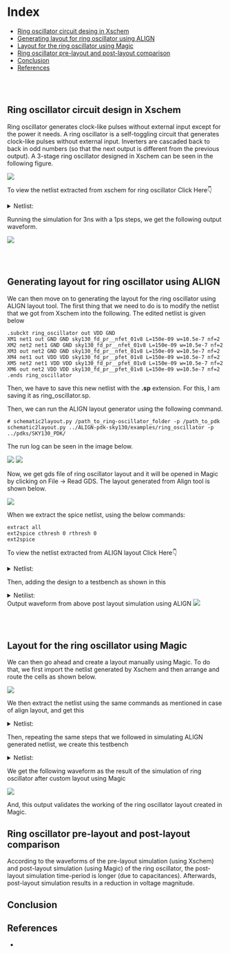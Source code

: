 # Index
- [Ring oscillator circuit desing in Xschem](https://github.com/syedimaduddin/msvsd4bituc/tree/main/Week-4#ring-oscillator-circuit-desing-in-xschem)
- [Generating layout for ring oscillator using ALIGN](https://github.com/syedimaduddin/msvsd4bituc/tree/main/Week-4#generating-layout-for-ring-oscillator-using-align)
- [Layout for the ring oscillator using Magic](https://github.com/syedimaduddin/msvsd4bituc/tree/main/Week-4#generating-layout-for-ring-oscillator-using-align)
- [Ring oscillator pre-layout and post-layout comparison](https://github.com/syedimaduddin/msvsd4bituc/blob/main/Week-4/README.md#ring-oscillator-pre-layout-and-post-layout-comparison)
- [Conclusion](https://github.com/syedimaduddin/msvsd4bituc/edit/main/Week-4/README.md#conclusion)
- [References](https://github.com/syedimaduddin/msvsd4bituc/edit/main/Week-4/README.md#references)

<br><br>

## Ring oscillator circuit design in Xschem

Ring oscillator generates clock-like pulses without external input except for the power it needs. A ring oscillator is a self-toggling circuit that generates clock-like pulses without external input. Inverters are cascaded back to back in odd numbers (so that the next output is different from the previous output). A 3-stage ring oscillator designed in Xschem can be seen in the following figure. 

<img src="./Images/ring_oscillator_schematic.png">

To view the netlist extracted from xschem for ring oscillator Click Here👇
<details><summary>Netlist:</summary> 

```
** sch_path: /home/syedimaduddin/Desktop/VSD_PD_Research_Program/Week-4/xschem/ring_oscillator.sch
**.subckt ring_oscillator
XM1 net1 out GND GND sky130_fd_pr__nfet_01v8 L=0.15 W=1 nf=1 ad='int((nf+1)/2) * W/nf * 0.29' as='int((nf+2)/2) * W/nf * 0.29'
+ pd='2*int((nf+1)/2) * (W/nf + 0.29)' ps='2*int((nf+2)/2) * (W/nf + 0.29)' nrd='0.29 / W' nrs='0.29 / W'
+ sa=0 sb=0 sd=0 mult=1 m=1
XM2 net2 net1 GND GND sky130_fd_pr__nfet_01v8 L=0.15 W=1 nf=1 ad='int((nf+1)/2) * W/nf * 0.29' as='int((nf+2)/2) * W/nf * 0.29'
+ pd='2*int((nf+1)/2) * (W/nf + 0.29)' ps='2*int((nf+2)/2) * (W/nf + 0.29)' nrd='0.29 / W' nrs='0.29 / W'
+ sa=0 sb=0 sd=0 mult=1 m=1
XM3 out net2 GND GND sky130_fd_pr__nfet_01v8 L=0.15 W=1 nf=1 ad='int((nf+1)/2) * W/nf * 0.29' as='int((nf+2)/2) * W/nf * 0.29'
+ pd='2*int((nf+1)/2) * (W/nf + 0.29)' ps='2*int((nf+2)/2) * (W/nf + 0.29)' nrd='0.29 / W' nrs='0.29 / W'
+ sa=0 sb=0 sd=0 mult=1 m=1
XM4 net1 out VDD VDD sky130_fd_pr__pfet_01v8 L=0.15 W=1 nf=1 ad='int((nf+1)/2) * W/nf * 0.29' as='int((nf+2)/2) * W/nf * 0.29'
+ pd='2*int((nf+1)/2) * (W/nf + 0.29)' ps='2*int((nf+2)/2) * (W/nf + 0.29)' nrd='0.29 / W' nrs='0.29 / W'
+ sa=0 sb=0 sd=0 mult=1 m=1
XM5 net2 net1 VDD VDD sky130_fd_pr__pfet_01v8 L=0.15 W=1 nf=1 ad='int((nf+1)/2) * W/nf * 0.29' as='int((nf+2)/2) * W/nf * 0.29'
+ pd='2*int((nf+1)/2) * (W/nf + 0.29)' ps='2*int((nf+2)/2) * (W/nf + 0.29)' nrd='0.29 / W' nrs='0.29 / W'
+ sa=0 sb=0 sd=0 mult=1 m=1
XM6 out net2 VDD VDD sky130_fd_pr__pfet_01v8 L=0.15 W=1 nf=1 ad='int((nf+1)/2) * W/nf * 0.29' as='int((nf+2)/2) * W/nf * 0.29'
+ pd='2*int((nf+1)/2) * (W/nf + 0.29)' ps='2*int((nf+2)/2) * (W/nf + 0.29)' nrd='0.29 / W' nrs='0.29 / W'
+ sa=0 sb=0 sd=0 mult=1 m=1
Vdd VDD GND 1.8
.save i(vdd)
**** begin user architecture code
.lib /usr/local/share/pdk/sky130A/libs.tech/ngspice/sky130.lib.spice tt
.ic V(OUT)=0
.tran 1p 1n
.save all
**** end user architecture code
**.ends
.GLOBAL VDD
.GLOBAL GND
.end
```
</details>

Running the simulation for 3ns with a 1ps steps, we get the following output waveform. 

<img src="./Images/ring_oscillator_output_waveform.png">

<br><br>

## Generating layout for ring oscillator using ALIGN

We can then move on to generating the layout for the ring oscillator using ALIGN layout tool. The first thing that we need to do is to modify the netlist that we got from Xschem into the following. The edited netlist is given below

```
.subckt ring_oscillator out VDD GND
XM1 net1 out GND GND sky130_fd_pr__nfet_01v8 L=150e-09 w=10.5e-7 nf=2
XM2 net2 net1 GND GND sky130_fd_pr__nfet_01v8 L=150e-09 w=10.5e-7 nf=2
XM3 out net2 GND GND sky130_fd_pr__nfet_01v8 L=150e-09 w=10.5e-7 nf=2
XM4 net1 out VDD VDD sky130_fd_pr__pfet_01v8 L=150e-09 w=10.5e-7 nf=2
XM5 net2 net1 VDD VDD sky130_fd_pr__pfet_01v8 L=150e-09 w=10.5e-7 nf=2
XM6 out net2 VDD VDD sky130_fd_pr__pfet_01v8 L=150e-09 w=10.5e-7 nf=2
.ends ring_oscillator
```

Then, we have to save this new netlist with the **.sp** extension. For this, I am saving it as ring_oscillator.sp. 

Then, we can run the ALIGN layout generator using the following command.

```
# schematic2layout.py /path_to_ring-oscillator_folder -p /path_to_pdk 
schematic2layout.py ../ALIGN-pdk-sky130/examples/ring_oscillator -p ../pdks/SKY130_PDK/
```

The run log can be seen in the image below. 

<img src="./Images/ring_oscillator_align_log_1.png">
<img src="./Images/ring_oscillator_align_log_2.png">

Now, we get gds file of ring oscillator layout and it will be opened in Magic by clicking on File -> Read GDS. The layout generated from Align tool is shown below.

<img src="./Images/ring_oscillator_align_layout.png">

When we extract the spice netlist, using the below commands: 

```
extract all
ext2spice cthresh 0 rthresh 0
ext2spice 
```

To view the netlist extracted from ALIGN layout Click Here👇
<details><summary>Netlist:</summary>
  
```
* SPICE3 file created from RING_OSCILLATOR_0.ext - technology: sky130A

X0 m1_828_1568# STAGE2_INV_62673116_0_0_1677810101_0/li_1179_1495# GND GND sky130_fd_pr__nfet_01v8 ad=1.47e+12p pd=1.33e+07u as=5.1975e+12p ps=4.77e+07u w=1.05e+06u l=150000u
X1 m1_828_1568# STAGE2_INV_62673116_0_0_1677810101_0/li_1179_1495# GND GND sky130_fd_pr__nfet_01v8 ad=0p pd=0u as=0p ps=0u w=1.05e+06u l=150000u
X2 GND STAGE2_INV_62673116_0_0_1677810101_0/li_1179_1495# m1_828_1568# GND sky130_fd_pr__nfet_01v8 ad=0p pd=0u as=0p ps=0u w=1.05e+06u l=150000u
X3 GND STAGE2_INV_62673116_0_0_1677810101_0/li_1179_1495# m1_828_1568# GND sky130_fd_pr__nfet_01v8 ad=0p pd=0u as=0p ps=0u w=1.05e+06u l=150000u
X4 m1_828_1568# STAGE2_INV_62673116_0_0_1677810101_0/li_1179_1495# GND GND sky130_fd_pr__nfet_01v8 ad=0p pd=0u as=0p ps=0u w=1.05e+06u l=150000u
X5 m1_828_1568# STAGE2_INV_62673116_0_0_1677810101_0/li_1179_1495# GND GND sky130_fd_pr__nfet_01v8 ad=0p pd=0u as=0p ps=0u w=1.05e+06u l=150000u
X6 GND STAGE2_INV_62673116_0_0_1677810101_0/li_1179_1495# m1_828_1568# GND sky130_fd_pr__nfet_01v8 ad=0p pd=0u as=0p ps=0u w=1.05e+06u l=150000u
X7 m1_828_1568# STAGE2_INV_62673116_0_0_1677810101_0/li_1179_1495# GND GND sky130_fd_pr__nfet_01v8 ad=0p pd=0u as=0p ps=0u w=1.05e+06u l=150000u
X8 GND STAGE2_INV_62673116_0_0_1677810101_0/li_1179_1495# m1_828_1568# GND sky130_fd_pr__nfet_01v8 ad=0p pd=0u as=0p ps=0u w=1.05e+06u l=150000u
X9 GND STAGE2_INV_62673116_0_0_1677810101_0/li_1179_1495# m1_828_1568# GND sky130_fd_pr__nfet_01v8 ad=0p pd=0u as=0p ps=0u w=1.05e+06u l=150000u
X10 STAGE2_INV_62673116_0_0_1677810101_0/li_1179_1495# OUT GND GND sky130_fd_pr__nfet_01v8 ad=1.47e+12p pd=1.33e+07u as=0p ps=0u w=1.05e+06u l=150000u
X11 STAGE2_INV_62673116_0_0_1677810101_0/li_1179_1495# OUT GND GND sky130_fd_pr__nfet_01v8 ad=0p pd=0u as=0p ps=0u w=1.05e+06u l=150000u
X12 GND OUT STAGE2_INV_62673116_0_0_1677810101_0/li_1179_1495# GND sky130_fd_pr__nfet_01v8 ad=0p pd=0u as=0p ps=0u w=1.05e+06u l=150000u
X13 GND OUT STAGE2_INV_62673116_0_0_1677810101_0/li_1179_1495# GND sky130_fd_pr__nfet_01v8 ad=0p pd=0u as=0p ps=0u w=1.05e+06u l=150000u
X14 STAGE2_INV_62673116_0_0_1677810101_0/li_1179_1495# OUT GND GND sky130_fd_pr__nfet_01v8 ad=0p pd=0u as=0p ps=0u w=1.05e+06u l=150000u
X15 STAGE2_INV_62673116_0_0_1677810101_0/li_1179_1495# OUT GND GND sky130_fd_pr__nfet_01v8 ad=0p pd=0u as=0p ps=0u w=1.05e+06u l=150000u
X16 GND OUT STAGE2_INV_62673116_0_0_1677810101_0/li_1179_1495# GND sky130_fd_pr__nfet_01v8 ad=0p pd=0u as=0p ps=0u w=1.05e+06u l=150000u
X17 STAGE2_INV_62673116_0_0_1677810101_0/li_1179_1495# OUT GND GND sky130_fd_pr__nfet_01v8 ad=0p pd=0u as=0p ps=0u w=1.05e+06u l=150000u
X18 GND OUT STAGE2_INV_62673116_0_0_1677810101_0/li_1179_1495# GND sky130_fd_pr__nfet_01v8 ad=0p pd=0u as=0p ps=0u w=1.05e+06u l=150000u
X19 GND OUT STAGE2_INV_62673116_0_0_1677810101_0/li_1179_1495# GND sky130_fd_pr__nfet_01v8 ad=0p pd=0u as=0p ps=0u w=1.05e+06u l=150000u
X20 m1_828_1568# STAGE2_INV_62673116_0_0_1677810101_0/li_1179_1495# VDD VDD sky130_fd_pr__pfet_01v8 ad=1.47e+12p pd=1.33e+07u as=5.1975e+12p ps=4.77e+07u w=1.05e+06u l=150000u
X21 VDD STAGE2_INV_62673116_0_0_1677810101_0/li_1179_1495# m1_828_1568# VDD sky130_fd_pr__pfet_01v8 ad=0p pd=0u as=0p ps=0u w=1.05e+06u l=150000u
X22 VDD STAGE2_INV_62673116_0_0_1677810101_0/li_1179_1495# m1_828_1568# VDD sky130_fd_pr__pfet_01v8 ad=0p pd=0u as=0p ps=0u w=1.05e+06u l=150000u
X23 m1_828_1568# STAGE2_INV_62673116_0_0_1677810101_0/li_1179_1495# VDD VDD sky130_fd_pr__pfet_01v8 ad=0p pd=0u as=0p ps=0u w=1.05e+06u l=150000u
X24 m1_828_1568# STAGE2_INV_62673116_0_0_1677810101_0/li_1179_1495# VDD VDD sky130_fd_pr__pfet_01v8 ad=0p pd=0u as=0p ps=0u w=1.05e+06u l=150000u
X25 VDD STAGE2_INV_62673116_0_0_1677810101_0/li_1179_1495# m1_828_1568# VDD sky130_fd_pr__pfet_01v8 ad=0p pd=0u as=0p ps=0u w=1.05e+06u l=150000u
X26 m1_828_1568# STAGE2_INV_62673116_0_0_1677810101_0/li_1179_1495# VDD VDD sky130_fd_pr__pfet_01v8 ad=0p pd=0u as=0p ps=0u w=1.05e+06u l=150000u
X27 VDD STAGE2_INV_62673116_0_0_1677810101_0/li_1179_1495# m1_828_1568# VDD sky130_fd_pr__pfet_01v8 ad=0p pd=0u as=0p ps=0u w=1.05e+06u l=150000u
X28 VDD STAGE2_INV_62673116_0_0_1677810101_0/li_1179_1495# m1_828_1568# VDD sky130_fd_pr__pfet_01v8 ad=0p pd=0u as=0p ps=0u w=1.05e+06u l=150000u
X29 m1_828_1568# STAGE2_INV_62673116_0_0_1677810101_0/li_1179_1495# VDD VDD sky130_fd_pr__pfet_01v8 ad=0p pd=0u as=0p ps=0u w=1.05e+06u l=150000u
X30 STAGE2_INV_62673116_0_0_1677810101_0/li_1179_1495# OUT VDD VDD sky130_fd_pr__pfet_01v8 ad=1.47e+12p pd=1.33e+07u as=0p ps=0u w=1.05e+06u l=150000u
X31 VDD OUT STAGE2_INV_62673116_0_0_1677810101_0/li_1179_1495# VDD sky130_fd_pr__pfet_01v8 ad=0p pd=0u as=0p ps=0u w=1.05e+06u l=150000u
X32 VDD OUT STAGE2_INV_62673116_0_0_1677810101_0/li_1179_1495# VDD sky130_fd_pr__pfet_01v8 ad=0p pd=0u as=0p ps=0u w=1.05e+06u l=150000u
X33 STAGE2_INV_62673116_0_0_1677810101_0/li_1179_1495# OUT VDD VDD sky130_fd_pr__pfet_01v8 ad=0p pd=0u as=0p ps=0u w=1.05e+06u l=150000u
X34 STAGE2_INV_62673116_0_0_1677810101_0/li_1179_1495# OUT VDD VDD sky130_fd_pr__pfet_01v8 ad=0p pd=0u as=0p ps=0u w=1.05e+06u l=150000u
X35 VDD OUT STAGE2_INV_62673116_0_0_1677810101_0/li_1179_1495# VDD sky130_fd_pr__pfet_01v8 ad=0p pd=0u as=0p ps=0u w=1.05e+06u l=150000u
X36 STAGE2_INV_62673116_0_0_1677810101_0/li_1179_1495# OUT VDD VDD sky130_fd_pr__pfet_01v8 ad=0p pd=0u as=0p ps=0u w=1.05e+06u l=150000u
X37 VDD OUT STAGE2_INV_62673116_0_0_1677810101_0/li_1179_1495# VDD sky130_fd_pr__pfet_01v8 ad=0p pd=0u as=0p ps=0u w=1.05e+06u l=150000u
X38 VDD OUT STAGE2_INV_62673116_0_0_1677810101_0/li_1179_1495# VDD sky130_fd_pr__pfet_01v8 ad=0p pd=0u as=0p ps=0u w=1.05e+06u l=150000u
X39 STAGE2_INV_62673116_0_0_1677810101_0/li_1179_1495# OUT VDD VDD sky130_fd_pr__pfet_01v8 ad=0p pd=0u as=0p ps=0u w=1.05e+06u l=150000u
X40 OUT m1_828_1568# VDD VDD sky130_fd_pr__pfet_01v8 ad=1.47e+12p pd=1.33e+07u as=0p ps=0u w=1.05e+06u l=150000u
X41 VDD m1_828_1568# OUT VDD sky130_fd_pr__pfet_01v8 ad=0p pd=0u as=0p ps=0u w=1.05e+06u l=150000u
X42 VDD m1_828_1568# OUT VDD sky130_fd_pr__pfet_01v8 ad=0p pd=0u as=0p ps=0u w=1.05e+06u l=150000u
X43 OUT m1_828_1568# VDD VDD sky130_fd_pr__pfet_01v8 ad=0p pd=0u as=0p ps=0u w=1.05e+06u l=150000u
X44 OUT m1_828_1568# VDD VDD sky130_fd_pr__pfet_01v8 ad=0p pd=0u as=0p ps=0u w=1.05e+06u l=150000u
X45 VDD m1_828_1568# OUT VDD sky130_fd_pr__pfet_01v8 ad=0p pd=0u as=0p ps=0u w=1.05e+06u l=150000u
X46 OUT m1_828_1568# VDD VDD sky130_fd_pr__pfet_01v8 ad=0p pd=0u as=0p ps=0u w=1.05e+06u l=150000u
X47 VDD m1_828_1568# OUT VDD sky130_fd_pr__pfet_01v8 ad=0p pd=0u as=0p ps=0u w=1.05e+06u l=150000u
X48 VDD m1_828_1568# OUT VDD sky130_fd_pr__pfet_01v8 ad=0p pd=0u as=0p ps=0u w=1.05e+06u l=150000u
X49 OUT m1_828_1568# VDD VDD sky130_fd_pr__pfet_01v8 ad=0p pd=0u as=0p ps=0u w=1.05e+06u l=150000u
X50 OUT m1_828_1568# GND GND sky130_fd_pr__nfet_01v8 ad=1.47e+12p pd=1.33e+07u as=0p ps=0u w=1.05e+06u l=150000u
X51 OUT m1_828_1568# GND GND sky130_fd_pr__nfet_01v8 ad=0p pd=0u as=0p ps=0u w=1.05e+06u l=150000u
X52 GND m1_828_1568# OUT GND sky130_fd_pr__nfet_01v8 ad=0p pd=0u as=0p ps=0u w=1.05e+06u l=150000u
X53 GND m1_828_1568# OUT GND sky130_fd_pr__nfet_01v8 ad=0p pd=0u as=0p ps=0u w=1.05e+06u l=150000u
X54 OUT m1_828_1568# GND GND sky130_fd_pr__nfet_01v8 ad=0p pd=0u as=0p ps=0u w=1.05e+06u l=150000u
X55 OUT m1_828_1568# GND GND sky130_fd_pr__nfet_01v8 ad=0p pd=0u as=0p ps=0u w=1.05e+06u l=150000u
X56 GND m1_828_1568# OUT GND sky130_fd_pr__nfet_01v8 ad=0p pd=0u as=0p ps=0u w=1.05e+06u l=150000u
X57 OUT m1_828_1568# GND GND sky130_fd_pr__nfet_01v8 ad=0p pd=0u as=0p ps=0u w=1.05e+06u l=150000u
X58 GND m1_828_1568# OUT GND sky130_fd_pr__nfet_01v8 ad=0p pd=0u as=0p ps=0u w=1.05e+06u l=150000u
X59 GND m1_828_1568# OUT GND sky130_fd_pr__nfet_01v8 ad=0p pd=0u as=0p ps=0u w=1.05e+06u l=150000u
C0 VDD OUT 8.55fF
C1 VDD STAGE2_INV_62673116_0_0_1677810101_0/li_1179_1495# 8.51fF
C2 m1_828_1568# OUT 1.84fF
C3 m1_828_1568# STAGE2_INV_62673116_0_0_1677810101_0/li_1179_1495# 1.83fF
C4 STAGE2_INV_62673116_0_0_1677810101_0/li_1179_1495# OUT 1.49fF
C5 m1_828_1568# VDD 7.87fF
C6 OUT GND 6.41fF 
C7 m1_828_1568# GND 6.52fF 
C8 STAGE2_INV_62673116_0_0_1677810101_0/li_1179_1495# GND 5.34fF 
C9 VDD GND 17.11fF 
```
</details>

Then, adding the design to a testbench as shown in this  
<details><summary>Netilist:</summary>
  
```
* SPICE3 file created from RING_OSCILLATOR_0.ext - technology: sky130A
V1 VDD GND 1.8
x1 OUT GND VDD ring_oscillator
**** begin user architecture code
.ic V(OUT)=0
.tran 1p 1n
.lib /usr/local/share/pdk/sky130A/libs.tech/ngspice/sky130.lib.spice tt
**** end user architecture code
.subckt ring_oscillator OUT GND VDD
X0 m1_828_1568# STAGE2_INV_62673116_0_0_1677810101_0/li_1179_1495# GND GND sky130_fd_pr__nfet_01v8 ad=1.47e+12p pd=1.33e+07u as=5.1975e+12p ps=4.77e+07u w=1.05e+06u l=150000u
X1 m1_828_1568# STAGE2_INV_62673116_0_0_1677810101_0/li_1179_1495# GND GND sky130_fd_pr__nfet_01v8 ad=0p pd=0u as=0p ps=0u w=1.05e+06u l=150000u
X2 GND STAGE2_INV_62673116_0_0_1677810101_0/li_1179_1495# m1_828_1568# GND sky130_fd_pr__nfet_01v8 ad=0p pd=0u as=0p ps=0u w=1.05e+06u l=150000u
X3 GND STAGE2_INV_62673116_0_0_1677810101_0/li_1179_1495# m1_828_1568# GND sky130_fd_pr__nfet_01v8 ad=0p pd=0u as=0p ps=0u w=1.05e+06u l=150000u
X4 m1_828_1568# STAGE2_INV_62673116_0_0_1677810101_0/li_1179_1495# GND GND sky130_fd_pr__nfet_01v8 ad=0p pd=0u as=0p ps=0u w=1.05e+06u l=150000u
X5 m1_828_1568# STAGE2_INV_62673116_0_0_1677810101_0/li_1179_1495# GND GND sky130_fd_pr__nfet_01v8 ad=0p pd=0u as=0p ps=0u w=1.05e+06u l=150000u
X6 GND STAGE2_INV_62673116_0_0_1677810101_0/li_1179_1495# m1_828_1568# GND sky130_fd_pr__nfet_01v8 ad=0p pd=0u as=0p ps=0u w=1.05e+06u l=150000u
X7 m1_828_1568# STAGE2_INV_62673116_0_0_1677810101_0/li_1179_1495# GND GND sky130_fd_pr__nfet_01v8 ad=0p pd=0u as=0p ps=0u w=1.05e+06u l=150000u
X8 GND STAGE2_INV_62673116_0_0_1677810101_0/li_1179_1495# m1_828_1568# GND sky130_fd_pr__nfet_01v8 ad=0p pd=0u as=0p ps=0u w=1.05e+06u l=150000u
X9 GND STAGE2_INV_62673116_0_0_1677810101_0/li_1179_1495# m1_828_1568# GND sky130_fd_pr__nfet_01v8 ad=0p pd=0u as=0p ps=0u w=1.05e+06u l=150000u
X10 STAGE2_INV_62673116_0_0_1677810101_0/li_1179_1495# OUT GND GND sky130_fd_pr__nfet_01v8 ad=1.47e+12p pd=1.33e+07u as=0p ps=0u w=1.05e+06u l=150000u
X11 STAGE2_INV_62673116_0_0_1677810101_0/li_1179_1495# OUT GND GND sky130_fd_pr__nfet_01v8 ad=0p pd=0u as=0p ps=0u w=1.05e+06u l=150000u
X12 GND OUT STAGE2_INV_62673116_0_0_1677810101_0/li_1179_1495# GND sky130_fd_pr__nfet_01v8 ad=0p pd=0u as=0p ps=0u w=1.05e+06u l=150000u
X13 GND OUT STAGE2_INV_62673116_0_0_1677810101_0/li_1179_1495# GND sky130_fd_pr__nfet_01v8 ad=0p pd=0u as=0p ps=0u w=1.05e+06u l=150000u
X14 STAGE2_INV_62673116_0_0_1677810101_0/li_1179_1495# OUT GND GND sky130_fd_pr__nfet_01v8 ad=0p pd=0u as=0p ps=0u w=1.05e+06u l=150000u
X15 STAGE2_INV_62673116_0_0_1677810101_0/li_1179_1495# OUT GND GND sky130_fd_pr__nfet_01v8 ad=0p pd=0u as=0p ps=0u w=1.05e+06u l=150000u
X16 GND OUT STAGE2_INV_62673116_0_0_1677810101_0/li_1179_1495# GND sky130_fd_pr__nfet_01v8 ad=0p pd=0u as=0p ps=0u w=1.05e+06u l=150000u
X17 STAGE2_INV_62673116_0_0_1677810101_0/li_1179_1495# OUT GND GND sky130_fd_pr__nfet_01v8 ad=0p pd=0u as=0p ps=0u w=1.05e+06u l=150000u
X18 GND OUT STAGE2_INV_62673116_0_0_1677810101_0/li_1179_1495# GND sky130_fd_pr__nfet_01v8 ad=0p pd=0u as=0p ps=0u w=1.05e+06u l=150000u
X19 GND OUT STAGE2_INV_62673116_0_0_1677810101_0/li_1179_1495# GND sky130_fd_pr__nfet_01v8 ad=0p pd=0u as=0p ps=0u w=1.05e+06u l=150000u
X20 m1_828_1568# STAGE2_INV_62673116_0_0_1677810101_0/li_1179_1495# VDD VDD sky130_fd_pr__pfet_01v8 ad=1.47e+12p pd=1.33e+07u as=5.1975e+12p ps=4.77e+07u w=1.05e+06u l=150000u
X21 VDD STAGE2_INV_62673116_0_0_1677810101_0/li_1179_1495# m1_828_1568# VDD sky130_fd_pr__pfet_01v8 ad=0p pd=0u as=0p ps=0u w=1.05e+06u l=150000u
X22 VDD STAGE2_INV_62673116_0_0_1677810101_0/li_1179_1495# m1_828_1568# VDD sky130_fd_pr__pfet_01v8 ad=0p pd=0u as=0p ps=0u w=1.05e+06u l=150000u
X23 m1_828_1568# STAGE2_INV_62673116_0_0_1677810101_0/li_1179_1495# VDD VDD sky130_fd_pr__pfet_01v8 ad=0p pd=0u as=0p ps=0u w=1.05e+06u l=150000u
X24 m1_828_1568# STAGE2_INV_62673116_0_0_1677810101_0/li_1179_1495# VDD VDD sky130_fd_pr__pfet_01v8 ad=0p pd=0u as=0p ps=0u w=1.05e+06u l=150000u
X25 VDD STAGE2_INV_62673116_0_0_1677810101_0/li_1179_1495# m1_828_1568# VDD sky130_fd_pr__pfet_01v8 ad=0p pd=0u as=0p ps=0u w=1.05e+06u l=150000u
X26 m1_828_1568# STAGE2_INV_62673116_0_0_1677810101_0/li_1179_1495# VDD VDD sky130_fd_pr__pfet_01v8 ad=0p pd=0u as=0p ps=0u w=1.05e+06u l=150000u
X27 VDD STAGE2_INV_62673116_0_0_1677810101_0/li_1179_1495# m1_828_1568# VDD sky130_fd_pr__pfet_01v8 ad=0p pd=0u as=0p ps=0u w=1.05e+06u l=150000u
X28 VDD STAGE2_INV_62673116_0_0_1677810101_0/li_1179_1495# m1_828_1568# VDD sky130_fd_pr__pfet_01v8 ad=0p pd=0u as=0p ps=0u w=1.05e+06u l=150000u
X29 m1_828_1568# STAGE2_INV_62673116_0_0_1677810101_0/li_1179_1495# VDD VDD sky130_fd_pr__pfet_01v8 ad=0p pd=0u as=0p ps=0u w=1.05e+06u l=150000u
X30 STAGE2_INV_62673116_0_0_1677810101_0/li_1179_1495# OUT VDD VDD sky130_fd_pr__pfet_01v8 ad=1.47e+12p pd=1.33e+07u as=0p ps=0u w=1.05e+06u l=150000u
X31 VDD OUT STAGE2_INV_62673116_0_0_1677810101_0/li_1179_1495# VDD sky130_fd_pr__pfet_01v8 ad=0p pd=0u as=0p ps=0u w=1.05e+06u l=150000u
X32 VDD OUT STAGE2_INV_62673116_0_0_1677810101_0/li_1179_1495# VDD sky130_fd_pr__pfet_01v8 ad=0p pd=0u as=0p ps=0u w=1.05e+06u l=150000u
X33 STAGE2_INV_62673116_0_0_1677810101_0/li_1179_1495# OUT VDD VDD sky130_fd_pr__pfet_01v8 ad=0p pd=0u as=0p ps=0u w=1.05e+06u l=150000u
X34 STAGE2_INV_62673116_0_0_1677810101_0/li_1179_1495# OUT VDD VDD sky130_fd_pr__pfet_01v8 ad=0p pd=0u as=0p ps=0u w=1.05e+06u l=150000u
X35 VDD OUT STAGE2_INV_62673116_0_0_1677810101_0/li_1179_1495# VDD sky130_fd_pr__pfet_01v8 ad=0p pd=0u as=0p ps=0u w=1.05e+06u l=150000u
X36 STAGE2_INV_62673116_0_0_1677810101_0/li_1179_1495# OUT VDD VDD sky130_fd_pr__pfet_01v8 ad=0p pd=0u as=0p ps=0u w=1.05e+06u l=150000u
X37 VDD OUT STAGE2_INV_62673116_0_0_1677810101_0/li_1179_1495# VDD sky130_fd_pr__pfet_01v8 ad=0p pd=0u as=0p ps=0u w=1.05e+06u l=150000u
X38 VDD OUT STAGE2_INV_62673116_0_0_1677810101_0/li_1179_1495# VDD sky130_fd_pr__pfet_01v8 ad=0p pd=0u as=0p ps=0u w=1.05e+06u l=150000u
X39 STAGE2_INV_62673116_0_0_1677810101_0/li_1179_1495# OUT VDD VDD sky130_fd_pr__pfet_01v8 ad=0p pd=0u as=0p ps=0u w=1.05e+06u l=150000u
X40 OUT m1_828_1568# VDD VDD sky130_fd_pr__pfet_01v8 ad=1.47e+12p pd=1.33e+07u as=0p ps=0u w=1.05e+06u l=150000u
X41 VDD m1_828_1568# OUT VDD sky130_fd_pr__pfet_01v8 ad=0p pd=0u as=0p ps=0u w=1.05e+06u l=150000u
X42 VDD m1_828_1568# OUT VDD sky130_fd_pr__pfet_01v8 ad=0p pd=0u as=0p ps=0u w=1.05e+06u l=150000u
X43 OUT m1_828_1568# VDD VDD sky130_fd_pr__pfet_01v8 ad=0p pd=0u as=0p ps=0u w=1.05e+06u l=150000u
X44 OUT m1_828_1568# VDD VDD sky130_fd_pr__pfet_01v8 ad=0p pd=0u as=0p ps=0u w=1.05e+06u l=150000u
X45 VDD m1_828_1568# OUT VDD sky130_fd_pr__pfet_01v8 ad=0p pd=0u as=0p ps=0u w=1.05e+06u l=150000u
X46 OUT m1_828_1568# VDD VDD sky130_fd_pr__pfet_01v8 ad=0p pd=0u as=0p ps=0u w=1.05e+06u l=150000u
X47 VDD m1_828_1568# OUT VDD sky130_fd_pr__pfet_01v8 ad=0p pd=0u as=0p ps=0u w=1.05e+06u l=150000u
X48 VDD m1_828_1568# OUT VDD sky130_fd_pr__pfet_01v8 ad=0p pd=0u as=0p ps=0u w=1.05e+06u l=150000u
X49 OUT m1_828_1568# VDD VDD sky130_fd_pr__pfet_01v8 ad=0p pd=0u as=0p ps=0u w=1.05e+06u l=150000u
X50 OUT m1_828_1568# GND GND sky130_fd_pr__nfet_01v8 ad=1.47e+12p pd=1.33e+07u as=0p ps=0u w=1.05e+06u l=150000u
X51 OUT m1_828_1568# GND GND sky130_fd_pr__nfet_01v8 ad=0p pd=0u as=0p ps=0u w=1.05e+06u l=150000u
X52 GND m1_828_1568# OUT GND sky130_fd_pr__nfet_01v8 ad=0p pd=0u as=0p ps=0u w=1.05e+06u l=150000u
X53 GND m1_828_1568# OUT GND sky130_fd_pr__nfet_01v8 ad=0p pd=0u as=0p ps=0u w=1.05e+06u l=150000u
X54 OUT m1_828_1568# GND GND sky130_fd_pr__nfet_01v8 ad=0p pd=0u as=0p ps=0u w=1.05e+06u l=150000u
X55 OUT m1_828_1568# GND GND sky130_fd_pr__nfet_01v8 ad=0p pd=0u as=0p ps=0u w=1.05e+06u l=150000u
X56 GND m1_828_1568# OUT GND sky130_fd_pr__nfet_01v8 ad=0p pd=0u as=0p ps=0u w=1.05e+06u l=150000u
X57 OUT m1_828_1568# GND GND sky130_fd_pr__nfet_01v8 ad=0p pd=0u as=0p ps=0u w=1.05e+06u l=150000u
X58 GND m1_828_1568# OUT GND sky130_fd_pr__nfet_01v8 ad=0p pd=0u as=0p ps=0u w=1.05e+06u l=150000u
X59 GND m1_828_1568# OUT GND sky130_fd_pr__nfet_01v8 ad=0p pd=0u as=0p ps=0u w=1.05e+06u l=150000u
C0 VDD OUT 8.55fF
C1 VDD STAGE2_INV_62673116_0_0_1677810101_0/li_1179_1495# 8.51fF
C2 m1_828_1568# OUT 1.84fF
C3 m1_828_1568# STAGE2_INV_62673116_0_0_1677810101_0/li_1179_1495# 1.83fF
C4 STAGE2_INV_62673116_0_0_1677810101_0/li_1179_1495# OUT 1.49fF
C5 m1_828_1568# VDD 7.87fF
C6 OUT GND 6.41fF 
C7 m1_828_1568# GND 6.52fF 
C8 STAGE2_INV_62673116_0_0_1677810101_0/li_1179_1495# GND 5.34fF 
C9 VDD GND 17.11fF 
.ends
```
</details

Output waveform from above post layout simulation using ALIGN
<img src="./Images/ring_oscillator_align_waveform.png">

<br><br>

## Layout for the ring oscillator using Magic

We can then go ahead and create a layout manually using Magic. To do that, we first import the netlist generated by Xschem and then arrange and route the cells as shown below.

<img src="./Images/ring_oscillator_magic_layout.png">

We then extract the netlist using the same commands as mentioned in case of align layout, and get this
<details><summary>Netlist:</summary>
  
```
* SPICE3 file created from ring_oscillator.ext - technology: sky130A
.subckt ring_oscillator OUT GND VDD
X0 m1_422_986# OUT GND VSUBS sky130_fd_pr__nfet_01v8 ad=2.9e+11p pd=2.58e+06u as=8.7e+11p ps=7.74e+06u w=1e+06u l=150000u
X1 m1_474_n58# m1_422_986# GND VSUBS sky130_fd_pr__nfet_01v8 ad=2.9e+11p pd=2.58e+06u as=0p ps=0u w=1e+06u l=150000u
X2 OUT m1_474_n58# GND VSUBS sky130_fd_pr__nfet_01v8 ad=2.9e+11p pd=2.58e+06u as=0p ps=0u w=1e+06u l=150000u
X3 m1_422_986# OUT VDD XM4/w_n211_n319# sky130_fd_pr__pfet_01v8 ad=2.9e+11p pd=2.58e+06u as=8.7e+11p ps=7.74e+06u w=1e+06u l=150000u
X4 m1_474_n58# m1_422_986# VDD XM5/w_n211_n319# sky130_fd_pr__pfet_01v8 ad=2.9e+11p pd=2.58e+06u as=0p ps=0u w=1e+06u l=150000u
X5 OUT m1_474_n58# VDD XM6/w_n211_n319# sky130_fd_pr__pfet_01v8 ad=2.9e+11p pd=2.58e+06u as=0p ps=0u w=1e+06u l=150000u
C0 m1_422_986# XM6/w_n211_n319# 0.00fF
C1 XM5/w_n211_n319# XM6/w_n211_n319# 0.03fF
C2 XM4/w_n211_n319# XM6/w_n211_n319# 0.00fF
C3 m1_422_986# m1_474_n58# 0.18fF
C4 XM5/w_n211_n319# m1_474_n58# 0.17fF
C5 XM4/w_n211_n319# m1_474_n58# 0.00fF
C6 GND OUT 0.35fF
C7 VDD OUT 0.33fF
C8 m1_422_986# XM5/w_n211_n319# 0.43fF
C9 m1_422_986# XM4/w_n211_n319# 0.17fF
C10 GND XM6/w_n211_n319# 0.00fF
C11 VDD XM6/w_n211_n319# 0.36fF
C12 XM4/w_n211_n319# XM5/w_n211_n319# 0.03fF
C13 GND m1_474_n58# 0.37fF
C14 VDD m1_474_n58# 0.37fF
C15 m1_422_986# GND 0.36fF
C16 m1_422_986# VDD 0.36fF
C17 GND XM5/w_n211_n319# 0.00fF
C18 VDD XM5/w_n211_n319# 0.37fF
C19 GND XM4/w_n211_n319# 0.00fF
C20 VDD XM4/w_n211_n319# 0.40fF
C21 OUT XM6/w_n211_n319# 0.17fF
C22 OUT m1_474_n58# 0.52fF
C23 GND VDD 0.01fF
C24 m1_422_986# OUT 0.52fF
C25 m1_474_n58# XM6/w_n211_n319# 0.39fF
C26 XM5/w_n211_n319# OUT 0.03fF
C27 XM4/w_n211_n319# OUT 0.36fF
C28 m1_474_n58# VSUBS 0.46fF **FLOATING
C29 m1_422_986# VSUBS 0.39fF **FLOATING
C30 XM6/w_n211_n319# VSUBS 1.10fF **FLOATING
C31 XM5/w_n211_n319# VSUBS 1.10fF **FLOATING
C32 XM4/w_n211_n319# VSUBS 1.10fF **FLOATING
C33 OUT VSUBS 1.47fF
C34 GND VSUBS 0.87fF
.ends
```
</details>

Then, repeating the same steps that we followed in simulating ALIGN generated netlist, we create this testbench
<details><summary>Netlist:</summary>
  
```
* SPICE3 file created from ring_oscillator.ext - technology: sky130A
V1 VDD GND 1.8
x1 OUT GND VDD ring_oscillator
**** begin user architecture code
.ic V(OUT)=0
.tran 1p 1n
.lib /usr/local/share/pdk/sky130A/libs.tech/ngspice/sky130.lib.spice tt
**** end user architecture code
  
.subckt ring_oscillator OUT GND VDD
X0 m1_422_986# OUT GND VSUBS sky130_fd_pr__nfet_01v8 ad=2.9e+11p pd=2.58e+06u as=8.7e+11p ps=7.74e+06u w=1e+06u l=150000u
X1 m1_474_n58# m1_422_986# GND VSUBS sky130_fd_pr__nfet_01v8 ad=2.9e+11p pd=2.58e+06u as=0p ps=0u w=1e+06u l=150000u
X2 OUT m1_474_n58# GND VSUBS sky130_fd_pr__nfet_01v8 ad=2.9e+11p pd=2.58e+06u as=0p ps=0u w=1e+06u l=150000u
X3 m1_422_986# OUT VDD XM4/w_n211_n319# sky130_fd_pr__pfet_01v8 ad=2.9e+11p pd=2.58e+06u as=8.7e+11p ps=7.74e+06u w=1e+06u l=150000u
X4 m1_474_n58# m1_422_986# VDD XM5/w_n211_n319# sky130_fd_pr__pfet_01v8 ad=2.9e+11p pd=2.58e+06u as=0p ps=0u w=1e+06u l=150000u
X5 OUT m1_474_n58# VDD XM6/w_n211_n319# sky130_fd_pr__pfet_01v8 ad=2.9e+11p pd=2.58e+06u as=0p ps=0u w=1e+06u l=150000u
C0 m1_422_986# XM6/w_n211_n319# 0.00fF
C1 XM5/w_n211_n319# XM6/w_n211_n319# 0.03fF
C2 XM4/w_n211_n319# XM6/w_n211_n319# 0.00fF
C3 m1_422_986# m1_474_n58# 0.18fF
C4 XM5/w_n211_n319# m1_474_n58# 0.17fF
C5 XM4/w_n211_n319# m1_474_n58# 0.00fF
C6 GND OUT 0.35fF
C7 VDD OUT 0.33fF
C8 m1_422_986# XM5/w_n211_n319# 0.43fF
C9 m1_422_986# XM4/w_n211_n319# 0.17fF
C10 GND XM6/w_n211_n319# 0.00fF
C11 VDD XM6/w_n211_n319# 0.36fF
C12 XM4/w_n211_n319# XM5/w_n211_n319# 0.03fF
C13 GND m1_474_n58# 0.37fF
C14 VDD m1_474_n58# 0.37fF
C15 m1_422_986# GND 0.36fF
C16 m1_422_986# VDD 0.36fF
C17 GND XM5/w_n211_n319# 0.00fF
C18 VDD XM5/w_n211_n319# 0.37fF
C19 GND XM4/w_n211_n319# 0.00fF
C20 VDD XM4/w_n211_n319# 0.40fF
C21 OUT XM6/w_n211_n319# 0.17fF
C22 OUT m1_474_n58# 0.52fF
C23 GND VDD 0.01fF
C24 m1_422_986# OUT 0.52fF
C25 m1_474_n58# XM6/w_n211_n319# 0.39fF
C26 XM5/w_n211_n319# OUT 0.03fF
C27 XM4/w_n211_n319# OUT 0.36fF
C28 m1_474_n58# VSUBS 0.46fF 
C29 m1_422_986# VSUBS 0.39fF 
C30 XM6/w_n211_n319# VSUBS 1.10fF 
C31 XM5/w_n211_n319# VSUBS 1.10fF
C32 XM4/w_n211_n319# VSUBS 1.10fF 
C33 OUT VSUBS 1.47fF
C34 GND VSUBS 0.87fF
.ends  
```
</details>

We get the following waveform as the result of the simulation of ring oscillator after custom layout using Magic

<img src="./Images/ring_oscillator_magic_waveform.png">

And, this output validates the working of the ring oscillator layout created in Magic.

<!--## Analaysis of the ring oscillator pre-layout and post-layout results-->

## Ring oscillator pre-layout and post-layout comparison
According to the waveforms of the pre-layout simulation (using Xschem) and post-layout simulation (using Magic) of the ring oscillator, the post-layout simulation time-period is longer (due to capacitances). Afterwards, post-layout simulation results in a reduction in voltage magnitude.
  
## Conclusion


## References
* 
